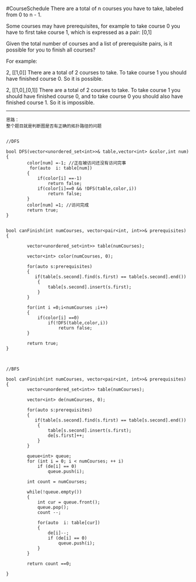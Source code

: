 #CourseSchedule
There are a total of n courses you have to take, labeled from 0 to n - 1.

Some courses may have prerequisites, for example to take course 0 you have to first take course 1, 
which is expressed as a pair: [0,1]

Given the total number of courses and a list of prerequisite pairs, is it possible for you to finish all courses?

For example:

2, [[1,0]]
There are a total of 2 courses to take. To take course 1 you should have finished course 0. So it is possible.

2, [[1,0],[0,1]]
There are a total of 2 courses to take. To take course 1 you should have finished course 0, 
and to take course 0 you should also have finished course 1. So it is impossible.



---



```
思路：
整个题目就是判断图是否有正确的拓扑路径的问题


//DFS

bool DFS(vector<unordered_set<int>>& table,vector<int> &color,int num)
{
        color[num] =-1; //正在被访问还没有访问完事
         for(auto  i: table[num])
        {
            if(color[i] ==-1)
                return false;
            if(color[i]==0 && !DFS(table,color,i))
                return false;
        }
        color[num] =1; //访问完成
        return true;
}


bool canFinish(int numCourses, vector<pair<int, int>>& prerequisites) {
        
        vector<unordered_set<int>> table(numCourses);
        
        vector<int> color(numCourses, 0);
        
        for(auto s:prerequisites)
        {
           if(table[s.second].find(s.first) == table[s.second].end())
			{
				table[s.second].insert(s.first);
			}
        }
        
        for(int i =0;i<numCourses ;i++)
        {
            if(color[i] ==0)
                if(!DFS(table,color,i))
                    return false;
        }
        
        return true;
}



//BFS

bool canFinish(int numCourses, vector<pair<int, int>>& prerequisites)
{
        vector<unordered_set<int>> table(numCourses);
        
        vector<int> de(numCourses, 0);
        
        for(auto s:prerequisites)
        {
           if(table[s.second].find(s.first) == table[s.second].end())
			{
				table[s.second].insert(s.first);
				de[s.first]++;
			}
        }
        
        queue<int> queue;
        for (int i = 0; i < numCourses; ++ i)
            if (de[i] == 0)
                queue.push(i);
        
        int count = numCourses;
        
        while(!queue.empty())
        {
            int cur = queue.front();
            queue.pop();
            count --;
            
            for(auto  i: table[cur])
            {
                de[i]--;
                if (de[i] == 0)
                    queue.push(i);
            }
        }
        
        return count ==0;
        
}
```